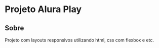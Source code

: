 <h1>Projeto Alura Play</h1>

<h2>Sobre</h2>
<p>Projeto com layouts responsivos utilizando html, css com flexbox e etc.</p>
